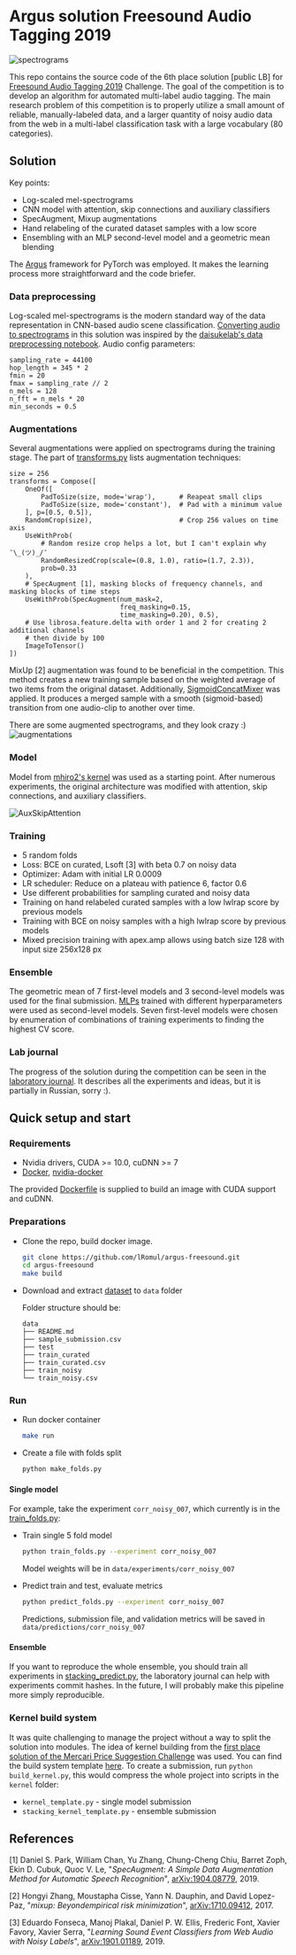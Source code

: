 # Argus solution Freesound Audio Tagging 2019

![spectrograms](readme_images/spectrograms.png)

This repo contains the source code of the 6th place solution [public LB] for [Freesound Audio Tagging 2019](https://www.kaggle.com/c/freesound-audio-tagging-2019) Challenge. The goal of the competition is to develop an algorithm for automated multi-label audio tagging. The main research problem of this competition is to properly utilize a small amount of reliable, manually-labeled data, and a larger quantity of noisy audio data from the web in a multi-label classification task with a large vocabulary (80 categories).

## Solution 

Key points:
* Log-scaled mel-spectrograms
* CNN model with attention, skip connections and auxiliary classifiers
* SpecAugment, Mixup augmentations 
* Hand relabeling of the curated dataset samples with a low score
* Ensembling with an MLP second-level model and a geometric mean blending

The [Argus](https://github.com/lRomul/argus) framework for PyTorch was employed. It makes the learning process more straightforward and the code briefer.

### Data preprocessing

Log-scaled mel-spectrograms is the modern standard way of the data representation in CNN-based audio scene classification. [Converting audio to spectrograms](src/audio.py) in this solution was inspired by the [daisukelab's data preprocessing notebook](https://www.kaggle.com/daisukelab/creating-fat2019-preprocessed-data). Audio config parameters:  
```
sampling_rate = 44100
hop_length = 345 * 2
fmin = 20
fmax = sampling_rate // 2
n_mels = 128
n_fft = n_mels * 20
min_seconds = 0.5
```

### Augmentations 
Several augmentations were applied on spectrograms during the training stage. The part of [transforms.py](src/transforms.py) lists augmentation techniques:

```
size = 256
transforms = Compose([
    OneOf([
        PadToSize(size, mode='wrap'),      # Reapeat small clips
        PadToSize(size, mode='constant'),  # Pad with a minimum value
    ], p=[0.5, 0.5]),
    RandomCrop(size),                      # Crop 256 values on time axis 
    UseWithProb(
        # Random resize crop helps a lot, but I can't explain why ¯\_(ツ)_/¯   
        RandomResizedCrop(scale=(0.8, 1.0), ratio=(1.7, 2.3)),
        prob=0.33
    ),
    # SpecAugment [1], masking blocks of frequency channels, and masking blocks of time steps
    UseWithProb(SpecAugment(num_mask=2,       
                            freq_masking=0.15,
                            time_masking=0.20), 0.5),
    # Use librosa.feature.delta with order 1 and 2 for creating 2 additional channels 
    # then divide by 100 
    ImageToTensor()                  
])
```

MixUp [2] augmentation was found to be beneficial in the competition. This method creates a new training sample based on the weighted average of two items from the original dataset.
Additionally, [SigmoidConcatMixer](src/mixers.py) was applied. It produces a merged sample with a smooth (sigmoid-based) transition from one audio-clip to another over time.

There are some augmented spectrograms, and they look crazy :)  
![augmentations](readme_images/augmentations.png)

### Model 

Model from [mhiro2's kernel](https://www.kaggle.com/mhiro2/simple-2d-cnn-classifier-with-pytorch) was used as a starting point. After numerous experiments, the original architecture was modified with attention, skip connections, and auxiliary classifiers.

![AuxSkipAttention](readme_images/AuxSkipAttention.png)

### Training 

* 5 random folds 
* Loss: BCE on curated, Lsoft [3] with beta 0.7 on noisy data  
* Optimizer: Adam with initial LR 0.0009  
* LR scheduler: Reduce on a plateau with patience 6, factor 0.6  
* Use different probabilities for sampling curated and noisy data  
* Training on hand relabeled curated samples with a low lwlrap score by previous models  
* Training with BCE on noisy samples with a high lwlrap score by previous models
* Mixed precision training with apex.amp allows using batch size 128 with input size 256x128 px


### Ensemble 

The geometric mean of 7 first-level models and 3 second-level models was used for the final submission. [MLPs](src/stacking/models.py) trained with different hyperparameters were used as second-level models. Seven first-level models were chosen by enumeration of combinations of training experiments to finding the highest CV score. 

### Lab journal 

The progress of the solution during the competition can be seen in the [laboratory journal](https://docs.google.com/spreadsheets/d/1uOp2Du3CROtpg7TuSFmSejyXQe2Dp8DGh5Dm5onBWfc/edit?usp=sharing). It describes all the experiments and ideas, but it is partially in Russian, sorry :).

## Quick setup and start 

### Requirements 

*  Nvidia drivers, CUDA >= 10.0, cuDNN >= 7
*  [Docker](https://www.docker.com), [nvidia-docker](https://github.com/NVIDIA/nvidia-docker) 

The provided [Dockerfile](Dockerfile) is supplied to build an image with CUDA support and cuDNN.


### Preparations 

* Clone the repo, build docker image. 
    ```bash
    git clone https://github.com/lRomul/argus-freesound.git
    cd argus-freesound
    make build
    ```

* Download and extract [dataset](https://www.kaggle.com/c/freesound-audio-tagging-2019/data) to `data` folder

    Folder structure should be:
    ```
    data
    ├── README.md
    ├── sample_submission.csv
    ├── test
    ├── train_curated
    ├── train_curated.csv
    ├── train_noisy
    └── train_noisy.csv
    ```

### Run

* Run docker container 
    ```bash
    make run
    ```

* Create a file with folds split
    ```bash
    python make_folds.py
    ```
 
#### Single model

For example, take the experiment `corr_noisy_007`, which currently is in the [train_folds.py](train_folds.py):
 
* Train single 5 fold model
    
    ```bash
    python train_folds.py --experiment corr_noisy_007
    ```
    
    Model weights will be in `data/experiments/corr_noisy_007`
    
* Predict train and test, evaluate metrics 

    ```bash
    python predict_folds.py --experiment corr_noisy_007
    ```
   
   Predictions, submission file, and validation metrics will be saved in `data/predictions/corr_noisy_007`


#### Ensemble

If you want to reproduce the whole ensemble, you should train all experiments in [stacking_predict.py](stacking_predict.py), the laboratory journal can help with experiments commit hashes. In the future, I will probably make this pipeline more simply reproducible.  


### Kernel build system 

It was quite challenging to manage the project without a way to split the solution into modules. The idea of kernel building from the [first place solution of the Mercari Price Suggestion Challenge](https://www.kaggle.com/c/mercari-price-suggestion-challenge/discussion/50256#latest-315679) was used. You can find the build system template [here](https://github.com/lopuhin/kaggle-script-template). 
To create a submission, run `python build_kernel.py`, this would compress the whole project into scripts in the `kernel` folder:
* `kernel_template.py` - single model submission  
* `stacking_kernel_template.py` - ensemble submission


## References

[1] Daniel S. Park, William Chan, Yu Zhang, Chung-Cheng Chiu, Barret Zoph, Ekin D. Cubuk, Quoc V. Le, &quot;_SpecAugment: A Simple Data Augmentation Method for Automatic Speech Recognition_&quot;, [arXiv:1904.08779](https://arxiv.org/abs/1904.08779), 2019.

[2] Hongyi Zhang, Moustapha Cisse, Yann N. Dauphin, and David Lopez-Paz, &quot;_mixup: Beyondempirical risk minimization_&quot;, [arXiv:1710.09412](https://arxiv.org/abs/1710.09412), 2017.

[3] Eduardo Fonseca, Manoj Plakal, Daniel P. W. Ellis, Frederic Font, Xavier Favory, Xavier Serra, &quot;_Learning Sound Event Classifiers from Web Audio with Noisy Labels_&quot;, [arXiv:1901.01189](https://arxiv.org/abs/1901.01189), 2019.
